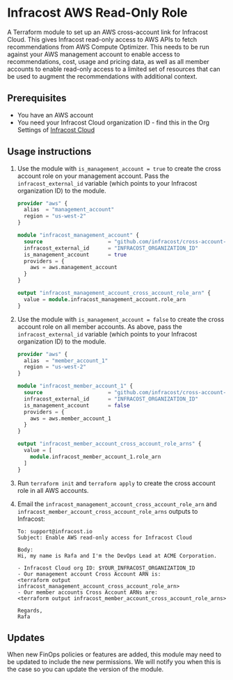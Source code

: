 # Infracost AWS Read-Only Role

A Terraform module to set up an AWS cross-account link for Infracost Cloud. This gives Infracost read-only access to AWS APIs to fetch recommendations from AWS Compute Optimizer. This needs to be run against your AWS management account to enable access to recommendations, cost, usage and pricing data, as well as all member accounts to enable read-only access to a limited set of resources that can be used to augment the recommendations with additional context.

## Prerequisites
- You have an AWS account
- You need your Infracost Cloud organization ID - find this in the Org Settings of [Infracost Cloud](https://dashboard.infracost.io)

## Usage instructions

1. Use the module with `is_management_account = true` to create the cross account role on your management account. Pass the `infracost_external_id` variable (which points to your Infracost organization ID) to the module.

    ```terraform
    provider "aws" {
      alias  = "management_account"
      region = "us-west-2"
    }

    module "infracost_management_account" {
      source                     = "github.com/infracost/cross-account-link?ref=v0.5.0"
      infracost_external_id      = "INFRACOST_ORGANIZATION_ID"
      is_management_account      = true
      providers = {
        aws = aws.management_account
      }
    }

    output "infracost_management_account_cross_account_role_arn" {
      value = module.infracost_management_account.role_arn
    }
    ```

2. Use the module with `is_management_account = false` to create the cross account role on all member accounts. As above, pass the `infracost_external_id` variable (which points to your Infracost organization ID) to the module.

    ```terraform
    provider "aws" {
      alias  = "member_account_1"
      region = "us-west-2"
    }

    module "infracost_member_account_1" {
      source                     = "github.com/infracost/cross-account-link?ref=v0.3.0"
      infracost_external_id      = "INFRACOST_ORGANIZATION_ID"
      is_management_account      = false
      providers = {
        aws = aws.member_account_1
      }
    }

    output "infracost_member_account_cross_account_role_arns" {
      value = [
        module.infracost_member_account_1.role_arn
      ]
    }
    ```

2. Run `terraform init` and `terraform apply` to create the cross account role in all AWS accounts.

3. Email the `infracost_management_account_cross_account_role_arn` and `infracost_member_account_cross_account_role_arns` outputs to Infracost:

    ```text
    To: support@infracost.io
    Subject: Enable AWS read-only access for Infracost Cloud

    Body:
    Hi, my name is Rafa and I'm the DevOps Lead at ACME Corporation.

    - Infracost Cloud org ID: $YOUR_INFRACOST_ORGANIZATION_ID
    - Our management account Cross Account ARN is:
    <terraform output infracost_management_account_cross_account_role_arn>
    - Our member accounts Cross Account ARNs are:
    <terraform output infracost_member_account_cross_account_role_arns>

    Regards,
    Rafa
    ```

## Updates

When new FinOps policies or features are added, this module may need to be updated to include the new permissions. We will notify you when this is the case so you can update the version of the module.
